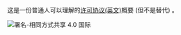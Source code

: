 这是一份普通人可以理解的[许可协议(英文)](https://creativecommons.org/licenses/by-sa/4.0/legalcode)概要 (但不是替代) 。

![署名-相同方式共享 4.0 国际 ](https://e.lenget.com/pic/CC-BY-SA-4.0.jpg)

